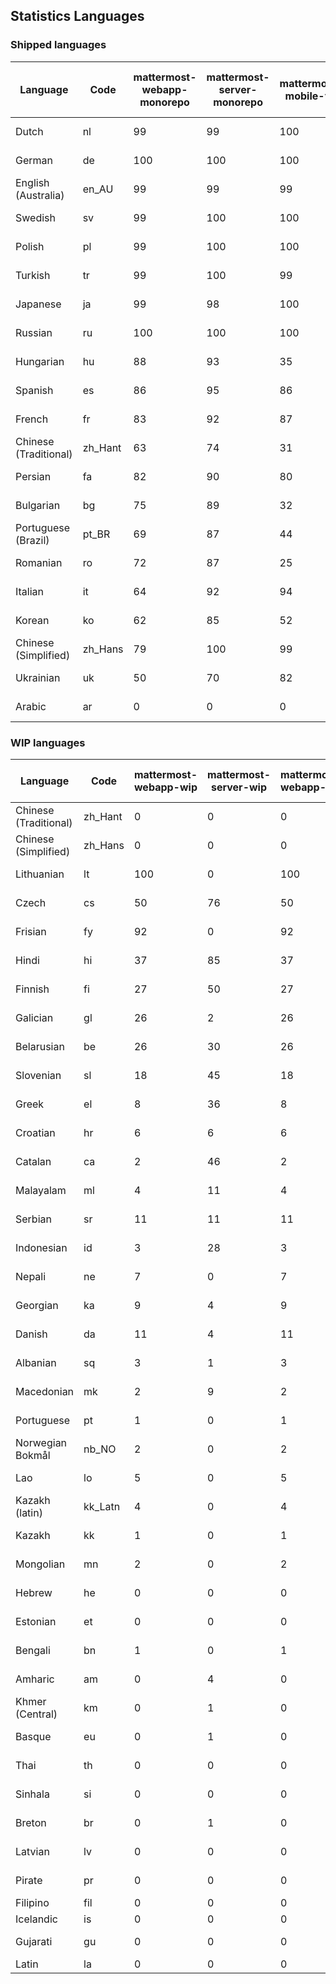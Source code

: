 ## Statistics Languages ##
###  Shipped languages  ###
|Language|Code|mattermost-webapp-monorepo|mattermost-server-monorepo|mattermost-mobile-v2|mattermost-desktop|mattermost-boards-webapp-monorepo|mattermost-playbooks-webapp-monorepo|calls-webapp|Total|Last Modified|
|---|---|---|---|---|---|---|---|---|---|---|
|Dutch|nl| 99| 99| 100| 100| 0| 0| 100| 99|2023-08-19T17:56:23.884968Z|
|German|de| 100| 100| 100| 100| 0| 0| 100| 87|2023-08-16T06:24:32.025150Z|
|English (Australia)|en_AU| 99| 99| 99| 100| 0| 0| 0| 87|2023-08-04T11:29:56.773492Z|
|Swedish|sv| 99| 100| 100| 100| 0| 0| 100| 87|2023-08-08T14:15:40.490406Z|
|Polish|pl| 99| 100| 100| 100| 0| 0| 100| 87|2023-08-09T06:06:42.608293Z|
|Turkish|tr| 99| 100| 99| 100| 0| 0| 100| 87|2023-08-09T13:52:01.545903Z|
|Japanese|ja| 99| 98| 100| 100| 0| 0| 100| 87|2023-08-14T03:41:29.668821Z|
|Russian|ru| 100| 100| 100| 100| 0| 0| 76| 85|2023-08-17T15:25:40.456209Z|
|Hungarian|hu| 88| 93| 35| 94| 0| 0| 0| 76|2023-08-09T13:52:45.711504Z|
|Spanish|es| 86| 95| 86| 93| 0| 0| 28| 74|2023-07-31T13:18:55.759017Z|
|French|fr| 83| 92| 87| 91| 0| 0| 57| 73|2023-07-31T13:19:36.037317Z|
|Chinese (Traditional)|zh_Hant| 63| 74| 31| 100| 0| 0| 4| 71|2023-08-01T08:11:45.315633Z|
|Persian|fa| 82| 90| 80| 94| 0| 0| 0| 70|2023-07-31T13:19:14.960640Z|
|Bulgarian|bg| 75| 89| 32| 0| 0| 0| 0| 64|2023-07-31T13:17:56.186033Z|
|Portuguese (Brazil)|pt_BR| 69| 87| 44| 74| 0| 0| 70| 64|2023-08-18T17:40:27.351626Z|
|Romanian|ro| 72| 87| 25| 0| 0| 0| 0| 61|2023-07-31T13:22:18.753110Z|
|Italian|it| 64| 92| 94| 22| 0| 0| 24| 61|2023-07-31T13:20:15.903524Z|
|Korean|ko| 62| 85| 52| 100| 0| 0| 2| 58|2023-07-31T13:15:20.788234Z|
|Chinese (Simplified)|zh_Hans| 79| 100| 99| 100| 0| 0| 98| 54|2023-08-20T09:59:46.784836Z|
|Ukrainian|uk| 50| 70| 82| 76| 0| 0| 0| 51|2023-07-31T13:16:37.476150Z|
|Arabic|ar| 0| 0| 0| 43| 0| 0| 0| 2|2023-07-10T13:08:48.325143Z|
###  WIP languages  ###
|Language|Code|mattermost-webapp-wip|mattermost-server-wip|mattermost-webapp-wip|mattermost-desktop-wip|Total|Last Modified|
|---|---|---|---|---|---|---|--|
|Chinese (Traditional)|zh_Hant| 0| 0| 0| 0| 71|2023-08-01T08:11:45.315633Z|
|Chinese (Simplified)|zh_Hans| 0| 0| 0| 3| 54|2023-08-20T09:59:46.784836Z|
|Lithuanian|lt| 100| 0| 100| 100| 38|2023-04-20T18:20:36.422339Z|
|Czech|cs| 50| 76| 50| 100| 34|2023-08-04T09:02:12.265970Z|
|Frisian|fy| 92| 0| 92| 0| 32|2023-03-30T14:04:28.368728Z|
|Hindi|hi| 37| 85| 37| 0| 26|2023-06-25T16:00:48.875553Z|
|Finnish|fi| 27| 50| 27| 0| 18|2023-03-30T14:04:14.936366Z|
|Galician|gl| 26| 2| 26| 0| 18|2023-02-16T10:53:47.791156Z|
|Belarusian|be| 26| 30| 26| 9| 14|2023-03-30T14:03:09.873427Z|
|Slovenian|sl| 18| 45| 18| 0| 13|2023-03-30T14:07:12.677627Z|
|Greek|el| 8| 36| 8| 0| 12|2023-03-30T14:03:55.229463Z|
|Croatian|hr| 6| 6| 6| 10| 10|2023-08-04T14:10:27.576411Z|
|Catalan|ca| 2| 46| 2| 0| 8|2023-02-22T22:19:51.633986Z|
|Malayalam|ml| 4| 11| 4| 0| 7|2023-07-08T15:38:50.105911Z|
|Serbian|sr| 11| 11| 11| 100| 7|2023-03-30T14:07:25.635161Z|
|Indonesian|id| 3| 28| 3| 0| 6|2023-01-20T12:30:26.132977Z|
|Nepali|ne| 7| 0| 7| 0| 6|2023-03-30T14:06:47.028356Z|
|Georgian|ka| 9| 4| 9| 0| 4|2023-06-23T10:19:49.433102Z|
|Danish|da| 11| 4| 11| 0| 4|2023-02-28T08:17:12.460986Z|
|Albanian|sq| 3| 1| 3| 0| 4|2023-03-30T14:07:18.996586Z|
|Macedonian|mk| 2| 9| 2| 29| 3|2023-05-05T04:29:07.020368Z|
|Portuguese|pt| 1| 0| 1| 100| 2|2023-08-13T05:16:24.870176Z|
|Norwegian Bokmål|nb_NO| 2| 0| 2| 0| 2|2023-03-30T09:46:13.174135Z|
|Lao|lo| 5| 0| 5| 0| 1|2023-01-28T03:29:57.636840Z|
|Kazakh (latin)|kk_Latn| 4| 0| 4| 0| 1|2023-01-09T16:04:40.142668Z|
|Kazakh|kk| 1| 0| 1| 0| 1|2023-01-20T12:30:28.434837Z|
|Mongolian|mn| 2| 0| 2| 0| 1|2023-02-16T02:00:14.011643Z|
|Hebrew|he| 0| 0| 0| 0| 1|2023-01-20T12:30:24.610278Z|
|Estonian|et| 0| 0| 0| 0| 0|2022-06-16T11:17:55.844464Z|
|Bengali|bn| 1| 0| 1| 0| 0|2022-06-18T00:07:36.707192Z|
|Amharic|am| 0| 4| 0| 0| 0|2020-07-04T19:22:35.416407Z|
|Khmer (Central)|km| 0| 1| 0| 0| 0|2022-05-06T14:27:58.323957Z|
|Basque|eu| 0| 1| 0| 0| 0|2021-06-22T14:46:44.626603Z|
|Thai|th| 0| 0| 0| 7| 0|2023-07-02T14:03:38.691977Z|
|Sinhala|si| 0| 0| 0| 0| 0|2022-10-24T11:26:43.423982Z|
|Breton|br| 0| 1| 0| 0| 0|2022-10-20T14:33:30.929526Z|
|Latvian|lv| 0| 0| 0| 0| 0|2022-12-17T23:24:22.390841Z|
|Pirate|pr| 0| 0| 0| 0| 0|2022-06-28T08:46:29.046651Z|
|Filipino|fil| 0| 0| 0| 0| 0||
|Icelandic|is| 0| 0| 0| 0| 0||
|Gujarati|gu| 0| 0| 0| 0| 0|2021-09-27T12:12:04.194601Z|
|Latin|la| 0| 0| 0| 0| 0||
